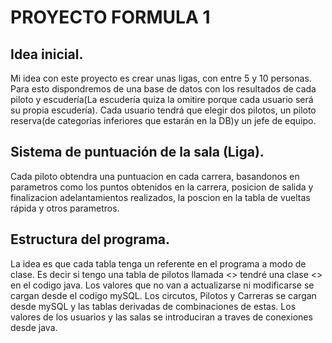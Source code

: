 # PROYECTO FORMULA 1 


## Idea inicial.

Mi idea con este proyecto es crear unas ligas, con entre 5 y 10 personas. 
Para esto dispondremos de una base de datos con los resultados de cada piloto y escudería(La escudería quiza la omitire porque cada usuario será su propia escudería).
Cada usuario tendrá que elegir dos pilotos, un piloto reserva(de categorias inferiores que estarán en la DB)y un jefe de equipo. 

## Sistema de puntuación de la sala (Liga).

Cada piloto obtendra una puntuacion en cada carrera, 
basandonos en parametros como los puntos obtenidos en la carrera, posicion de salida y finalizacion
adelantamientos realizados, la poscion en la tabla de vueltas rápida y otros parametros.


## Estructura del programa.

La idea es que cada tabla tenga un referente en el programa a modo de clase.
Es decir si tengo una tabla de pilotos llamada <<Pilotos>> tendré una clase <<Piloto>> en el codigo java.
Los valores que no van a actualizarse ni modificarse se cargan desde el codigo mySQL. Los circutos, Pilotos y Carreras se cargan desde mySQL y las tablas derivadas de combinaciones de estas.
Los valores de los usuarios y las salas se introduciran a traves de conexiones desde java.